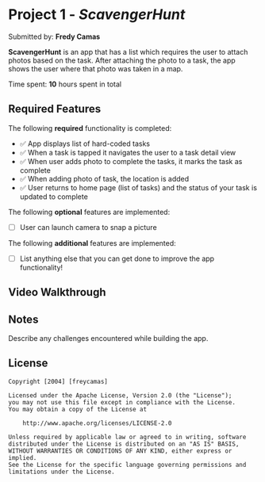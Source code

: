 

# Project 1 - *ScavengerHunt*

Submitted by: **Fredy Camas**

**ScavengerHunt** is an app that has a list which requires the user to attach photos based on the task. After attaching the photo to a task, the app shows the user where that photo was taken in a map.

Time spent: **10** hours spent in total

## Required Features

The following **required** functionality is completed:

- ✅ App displays list of hard-coded tasks
- ✅ When a task is tapped it navigates the user to a task detail view
- ✅ When user adds photo to complete the tasks, it marks the task as complete
- ✅ When adding photo of task, the location is added
- ✅ User returns to home page (list of tasks) and the status of your task is updated to complete
 
The following **optional** features are implemented:

- [ ] User can launch camera to snap a picture    

The following **additional** features are implemented:

- [ ] List anything else that you can get done to improve the app functionality!

## Video Walkthrough



## Notes

Describe any challenges encountered while building the app.


## License

    Copyright [2004] [freycamas]

    Licensed under the Apache License, Version 2.0 (the "License");
    you may not use this file except in compliance with the License.
    You may obtain a copy of the License at

        http://www.apache.org/licenses/LICENSE-2.0

    Unless required by applicable law or agreed to in writing, software
    distributed under the License is distributed on an "AS IS" BASIS,
    WITHOUT WARRANTIES OR CONDITIONS OF ANY KIND, either express or implied.
    See the License for the specific language governing permissions and
    limitations under the License.
